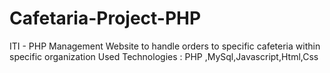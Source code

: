 # Cafetaria-Project-PHP
ITI - PHP Management Website to handle orders to specific cafeteria within specific organization
Used Technologies : PHP ,MySql,Javascript,Html,Css
